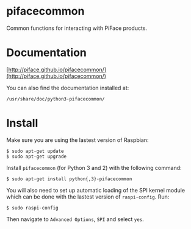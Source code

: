 pifacecommon
============

Common functions for interacting with PiFace products.


Documentation
=============

[http://piface.github.io/pifacecommon/](http://piface.github.io/pifacecommon/)

You can also find the documentation installed at:

    /usr/share/doc/python3-pifacecommon/

Install
=======

Make sure you are using the lastest version of Raspbian:

    $ sudo apt-get update
    $ sudo apt-get upgrade

Install `pifacecommon` (for Python 3 and 2) with the following command:

    $ sudo apt-get install python{,3}-pifacecommon

You will also need to set up automatic loading of the SPI kernel module which
can be done with the lastest version of `raspi-config`. Run:

    $ sudo raspi-config

Then navigate to `Advanced Options`, `SPI` and select `yes`.

